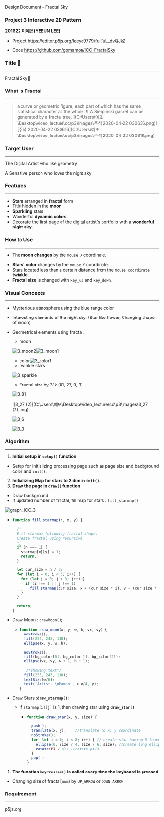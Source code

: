 Design Document - Fractal Sky

### Project 3 Interactive 2D Pattern

**201622** **이예은(YEEUN LEE)**

* Project  https://editor.p5js.org/leeye9779/full/uL_dvQJkZ 

* Code   https://github.com/gomamon/ICC-FractalSky

### Title :art:

---

Fractal Sky:hatched_chick:

### What is Fractal

---

>  a curve or geometric figure, each part of which has the same statistical character as the whole. ![ A Sierpinski gasket can be generated by a fractal tree. ](C:\Users\예또\Desktop\video_lecture\cc\p3\images\주석 2020-04-22 030636.png)![주석 2020-04-22 030616](C:\Users\예또\Desktop\video_lecture\cc\p3\images\주석 2020-04-22 030616.png)



### Target User 

---

The Digital Artist who like geometry

A Sensitive person who loves the night sky

### Features

---

- **Stars** arranged in **fractal** form
- Title hidden in the **moon**
- **Sparkling** stars
- Wonderful **dynamic colors**
- Decorate the first page of the digital artist's portfolio with a **wonderful night sky**.

### How to Use

---

* The **moon changes** by the `mouse X` coordinate.

-   **Stars' color** changes by the `mouse Y` coordinate.
-  Stars located less than a certain distance from the `mouse coordinate` **twinkle**.
-  **Fractal size** is changed with `key_up` and `key_down.` 




### Visual Concepts

---

* Mysterious atmosphere using the blue range color

* Interesting elements of the night sky. (Star like flower, Changing shape of moon)

* Geometrical elements using fractal.

  * moon

  ![3_moon2](C:\Users\예또\Desktop\video_lecture\cc\p3\images\3_moon2.png)![3_moon1](C:\Users\예또\Desktop\video_lecture\cc\p3\images\3_moon1.png)

  * color![3_color1](C:\Users\예또\Desktop\video_lecture\cc\p3\images\3_color1.png)
  * twinkle stars

  ![3_sparkle](C:\Users\예또\Desktop\video_lecture\cc\p3\images\3_sparkle.png)

  * Fractal size by 3^k (81, 27, 9, 3)

  ![3_81](C:\Users\예또\Desktop\video_lecture\cc\p3\images\3_81.png)

  ![3_27 (2)](C:\Users\예또\Desktop\video_lecture\cc\p3\images\3_27 (2).png)

  ![3_6](C:\Users\예또\Desktop\video_lecture\cc\p3\images\3_6.png)

  ![3_3](C:\Users\예또\Desktop\video_lecture\cc\p3\images\3_3.png)



### Algorithm

---

1.  **Initial setup in `setup()` function**
   * Setup for Initializing processing page such as page size and background color and `init()`.
2.  **Initializing Map for stars  to 2 dim in `init()`.**
3.  **Draw the page in `draw()` function**
   * Draw background
   * If updated number of fractal, fill map for stars : `fill_starmap()`

![graph_ICC_3](C:\Users\예또\Desktop\video_lecture\cc\p3\images\graph_ICC_3.png)

* ```javascript
  function fill_starmap(n, x, y) {
    
    /*
    Fill starmap following fractal shape.
    Create fractal using recursive
    */
    if (n === 1) {
      starmap[x][y] = 1;
      return;
    }
  
    let cur_size = n / 3;
    for (let i = 0; i < 3; i++) {
      for (let j = 0; j < 3; j++) {
        if (i !== 1 || j !== 1)
          fill_starmap(cur_size, x + (cur_size * i), y + (cur_size * j));
      }
    }
  
    return;
  }
  ```

* Draw Moon : `drawMoon()`;

  * ```javascript
    function draw_moon(x, y, w, h, vx, vy) {
      noStroke();
      fill(255, 243, 110);
      ellipse(x, y, w, h);
    
      noStroke();
      fill(bg_color[0], bg_color[1], bg_color[2]);
      ellipse(vx, vy, w + 1, h + 1);
      
       /*showing text*/
      fill(255, 243, 110);
      textSize(w/6);
      text('Artist. \nMamon', x-w/4, y);
    }
    ```

* Draw Stars :**`draw_starmap()`**;

  * If `starmap[i][j]` is 1, then drawing star using **`draw_star()`**

    * ```javascript
      function draw_star(x, y, size) {
      
        push();
        translate(x, y);	//translate to x, y coordinate
        noStroke();
        for (let i = 0; i < 8; i++) { // create star having 8 leaves
          ellipse(0, size / 4, size / 6, size); //create long ellipse
          rotate(PI / 4); //rotate pi/4
        }
        pop();
      }
      ```

  

1.  **The function `keyPressed()` is called every time the keyboard is pressed**
   * Changing size of fractal(`num`)  by `UP_ARROW` or `DOWN ARROW`



### Requirement

---

p5js.org



 

 
